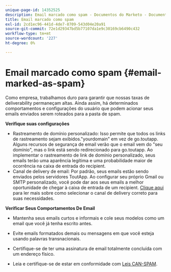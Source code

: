 ```yaml
---
unique-page-id: 14352525
description: Email marcado como spam - Documentos do Marketo - Documentação do produto
title: Email marcado como spam
exl-id: 2cd1ec96-441d-4de7-8709-543d04e20a91
source-git-commit: 72e1d29347bd5b77107da1e9c30169cb6490c432
workflow-type: tm+mt
source-wordcount: '227'
ht-degree: 0%

---
```


# Email marcado como spam {#email-marked-as-spam}

Como empresa, trabalhamos duro para garantir que nossas taxas de deliverability permaneçam altas. Ainda assim, há determinados comportamentos e configurações do usuário que podem acionar seus emails enviados serem roteados para a pasta de spam.

**Verifique suas configurações**

* Rastreamento de domínio personalizado: Isso permite que todos os links de rastreamento sejam exibidos.&quot;yourdomain&quot; em vez de go.toutapp. Alguns recursos de segurança de email verão que o email vem do &quot;seu domínio&quot;, mas o link está sendo redirecionado para go.toutapp. Ao implementar o rastreamento de link de domínio personalizado, seus emails terão uma aparência legítima e uma probabilidade maior de ocorrência na caixa de entrada do recipient.
* Canal de delivery de email: Por padrão, seus emails estão sendo enviados pelos servidores ToutApp. Ao configurar seu próprio Gmail ou SMTP personalizado, você pode dar aos seus emails a melhor oportunidade de chegar à caixa de entrada de um recipient. [Clique aqui](https://nation.marketo.com/docs/DOC-5080) para ler mais sobre como selecionar o canal de delivery correto para suas necessidades.

**Verificar Seus Comportamentos De Email**

* Mantenha seus emails curtos e informais e cole seus modelos como um email que você já tenha escrito antes.

* Evite emails formatados demais ou mensagens em que você esteja usando palavras transnacionais.

* Certifique-se de ter uma assinatura de email totalmente concluída com um endereço físico.

* Leia e certifique-se de estar em conformidade com [Leis CAN-SPAM](https://www.ftc.gov/tips-advice/business-center/guidance/can-spam-act-compliance-guide-business).
